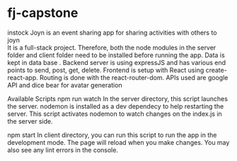 # fj-capstone
 instock
Joyn is an event sharing app for sharing  activities with others to joyn  
 It is a full-stack project. Therefore, both the node modules in the server folder and client folder need to be installed before running the app. Data is kept in data base . Backend server is using expressJS and has various end points to send, post, get, delete. Frontend is setup with React using create-react-app. Routing is done with the react-router-dom. APIs used are google API and dice bear for avatar generation

Available Scripts
npm run watch
In the server directory, this script launches the server. nodemon is installed as a dev dependecy to help restarting the server. This script activates nodemon to watch changes on the index.js in the server side.

npm start
In client directory, you can run this script to run the app in the development mode. The page will reload when you make changes.
You may also see any lint errors in the console.

